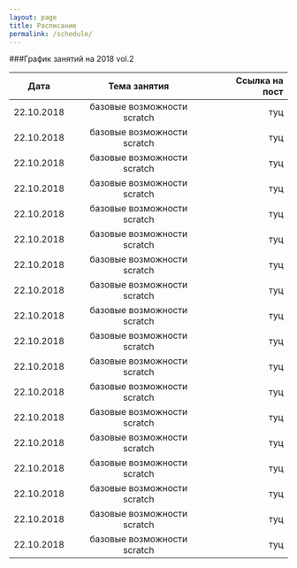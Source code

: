 ```yaml
---
layout: page
title: Расписание
permalink: /schedule/
---
```


###График занятий на 2018 vol.2

| Дата          | Тема занятия                |Ссылка на пост |
| ------------- |:---------------------------:| -------------:|
| 22.10.2018    | базовые возможности scratch | туц           |
| 22.10.2018    | базовые возможности scratch | туц           |
| 22.10.2018    | базовые возможности scratch | туц           |
| 22.10.2018    | базовые возможности scratch | туц           |
| 22.10.2018    | базовые возможности scratch | туц           |
| 22.10.2018    | базовые возможности scratch | туц           |
| 22.10.2018    | базовые возможности scratch | туц           |
| 22.10.2018    | базовые возможности scratch | туц           |
| 22.10.2018    | базовые возможности scratch | туц           |
| 22.10.2018    | базовые возможности scratch | туц           |
| 22.10.2018    | базовые возможности scratch | туц           |
| 22.10.2018    | базовые возможности scratch | туц           |
| 22.10.2018    | базовые возможности scratch | туц           |
| 22.10.2018    | базовые возможности scratch | туц           |
| 22.10.2018    | базовые возможности scratch | туц           |
| 22.10.2018    | базовые возможности scratch | туц           |
| 22.10.2018    | базовые возможности scratch | туц           |
| 22.10.2018    | базовые возможности scratch | туц           |
